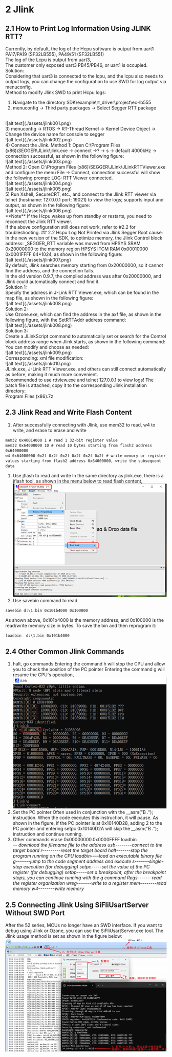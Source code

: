 # 2 Jlink
## 2.1 How to Print Log Information Using JLINK RTT?
Currently, by default, the log of the Hcpu software is output from uart1 PA17/PA19 (SF32LB555), PA49/51 (SF32LB551)<br>
The log of the Lcpu is output from uart3,<br>
The customer only exposed uart3 PB45/PB46, or uart1 is occupied.<br>
Solution:<br>
Considering that uart3 is connected to the lcpu, and the lcpu also needs to output logs,
you can change the configuration to use SWD for log output via menuconfig.<br>
Method to modify Jlink SWD to print Hcpu logs:<br>
1) Navigate to the directory SDK\example\rt_driver\project\ec-lb555<br>
2) menuconfig -> Third party packages -> Select Segger RTT package
 <br>
![alt text](./assets/jlink001.png)<br>
3) menuconfig -> RTOS -> RT-Thread Kernel -> Kernel Device Object -> Change the device name for console to segger<br>
![alt text](./assets/jlink002.png)<br> 
4) Connect the Jlink.
Method 1: Open C:\Program Files (x86)\SEGGER\JLink\jlink.exe -> connect ->? -> s -> default 4000kHz -> connection successful, as shown in the following figure:<br>
![alt text](./assets/jlink003.png)<br> 
Method 2: Open C:\Program Files (x86)\SEGGER\JLink\JLinkRTTViewer.exe and configure the menu File -> Connect,
connection successful will show the following prompt: LOG: RTT Viewer connected.<br>
![alt text](./assets/jlink004.png)<br> 
![alt text](./assets/jlink005.png)<br>   
5) Run Xshell, SecureCRT, etc., and connect to the Jlink RTT viewer via telnet (hostname: 127.0.0.1 port: 19021) to view the logs; supports input and output, as shown in the following figure:<br>
![alt text](./assets/jlink006.png)<br> 
**Note** If the Hcpu wakes up from standby or restarts, you need to reconnect the Jlink RTT viewer.<br>
If the above configuration still does not work, refer to #2.2 for troubleshooting.
## 2.2 Hcpu Log Not Printed via Jlink Segger
Root cause:<br>
In the new version of the SDK, to optimize memory, the Jlink Control block address: _SEGGER_RTT variable was moved from HPSYS SRAM 0x20000000 to the memory region HPSYS ITCM RAM 0x00010000 0x0001FFFF 64*1024, as shown in the following figure:<br>
![alt text](./assets/jlink007.png)<br>  
By default, Jlink searches memory starting from 0x20000000, so it cannot find the address, and the connection fails.<br>
In the old version 0.9.7, the compiled address was after 0x20000000, and Jlink could automatically connect and find it.<br>
Solution 1:<br>
Specify the address in J-Link RTT Viewer.exe, which can be found in the map file, as shown in the following figure:<br>
![alt text](./assets/jlink008.png)<br> 
Solution 2:<br>
Use Ozone.exe, which can find the address in the axf file, as shown in the following figure, with the SetRTTAddr address command:<br>
![alt text](./assets/jlink008.png)<br>  
Solution 3:<br>
Create a JLinkScript command to automatically set or search for the Control block address range when Jlink starts, as shown in the following command:<br>
You can modify and choose as needed:<br>
![alt text](./assets/jlink009.png)<br>  
Corresponding: xml file modification:<br>
![alt text](./assets/jlink010.png)<br>  
JLink.exe, J-Link RTT Viewer.exe, and others can still connect automatically as before, making it much more convenient.<br>
Recommended to use rttview.exe and telnet 127.0.0.1 to view logs!
The patch file is attached, copy it to the corresponding Jlink installation directory:<br>
Program Files (x86).7z

## 2.3 Jlink Read and Write Flash Content
1) After successfully connecting with Jlink, use mem32 to read, w4 to write, and erase to erase and write
```
mem32 0x40014000 1 # read 1 32-bit register value
mem32 0x64000000 10 # read 10 bytes starting from flash2 address 0x64000000
w4 0x64000000 0x2f 0x2f 0x2f 0x2f 0x2f 0x2f # write memory or register values starting from flash2 address 0x64000000, write the subsequent data
```
1) Use jflash to read and write
In the same directory as jlink.exe, there is a jflash tool, as shown in the menu below to read flash content,
![alt text](./assets/jlink011.png)<br>  
1) Use savebin command to read
```
savebin d:\1.bin 0x101b4000 0x100000 
```
As shown above, 0x101b4000 is the memory address, and 0x100000 is the read/write memory size in bytes.
To save the bin and then reprogram it:
```
loadbin  d:\1.bin 0x101b4000
```
## 2.4 Other Common Jlink Commands
1) halt, go commands
Entering the command h will stop the CPU and allow you to check the position of the PC pointer
Entering the command g will resume the CPU's operation,
![alt text](./assets/jlink012.png)<br>  
1) Set the PC pointer
Often used in conjunction with the __asm("B ."); instruction. When the code executes this instruction, it will pause.
As shown in the figure, if the PC pointer is at 0x10140D28, adding 2 to the PC pointer and entering setpc 0x10140D2A will skip the __asm("B ."); instruction and continue running.
1) Other commands
erase 0x00000000.0x0000FFFF
loadbin <filename> <address> -- download the filename file to the address
usb--------connect to the target board
r---------reset the target board
halt-------stop the program running on the CPU
loadbin----load an executable binary file
g-------jump to the code segment address and execute
s-------single-step execution (for debugging)
setpc-----set the value of the PC register (for debugging)
setbp-----set a breakpoint, after the breakpoint stops, you can continue running with the g command
Regs-------read the register organization
wreg-------write to a register
mem--------read memory
w4--------write memory
## 2.5 Connecting Jlink Using SiFliUsartServer Without SWD Port
After the 52 series, MCUs no longer have an SWD interface. If you want to debug using Jlink or Ozone, you can use the SiFliUsartServer.exe tool. The Jlink usage method is set as shown in the figure below:
![alt text](./assets/jlink013.png)<br>